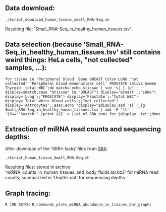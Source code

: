 ## Data download: ##

``./Script_download_human_tissue_small_RNA-Seq.sh``

Resulting file: 'Small_RNA-Seq_in_healthy_human_tissues.tsv'.

## Data selection (because 'Small_RNA-Seq_in_healthy_human_tissues.tsv' still contains weird things: HeLa cells, "not collected" samples, ...): ##

``for tissue in 'Peripheral blood' Bone BREAST Colon LUNG 'not collected' 'Peripheral blood mononuclear cell' PROSTATE saliva Semen Thyroid 'total WBC';do match=`echo $tissue | sed 's| |_|g'`;   display=$match;case "$tissue" in "BREAST") display='Breast';;"LUNG") display='Lung';;"PROSTATE") display='Prostate';;"total WBC") display='Total_white_blood_cells';;"not collected") display='Astrocytes';;esac;echo "display="$display;sed 's| |_|g' Small_RNA-Seq_in_healthy_human_tissues.tsv | awk -F '\t' '$3=="'$match'" {print $2}' > List_of_SRA_runs_for_$display'.txt';done``

## Extraction of miRNA read counts and sequencing depths: ##

After download of the 'SRR\*.fastq' files from [SRA](https://www.ncbi.nlm.nih.gov/sra):

``./Script_human_tissue_Small_RNA-Seq.sh``

Resulting files: stored in archive 'miRNA_counts_in_human_tissues_and_body_fluids.tar.bz2' for miRNA read counts; summarized in 'Depths.dat' for sequencing depths.

## Graph tracing: ##

``R CMD BATCH R_commands_plots_miRNA_abundance_in_tissues_bar_graphs``
